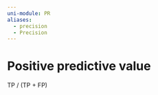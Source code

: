 ```yaml
---
uni-module: PR
aliases:
  - precision
  - Precision
---
```


# Positive predictive value

TP / (TP + FP)
